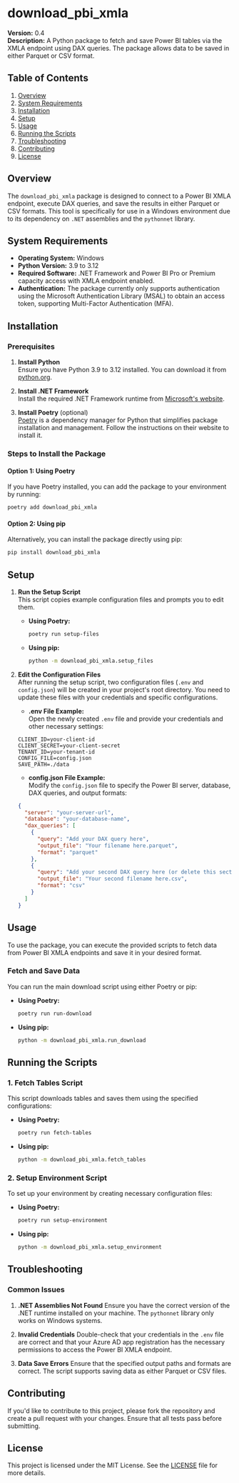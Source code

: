 # download_pbi_xmla

**Version:** 0.4  
**Description:** A Python package to fetch and save Power BI tables via the XMLA endpoint using DAX queries. The package allows data to be saved in either Parquet or CSV format.  

## Table of Contents
1. [Overview](#overview)
2. [System Requirements](#system-requirements)
3. [Installation](#installation)
4. [Setup](#setup)
5. [Usage](#usage)
6. [Running the Scripts](#running-the-scripts)
7. [Troubleshooting](#troubleshooting)
8. [Contributing](#contributing)
9. [License](#license)

## Overview
The `download_pbi_xmla` package is designed to connect to a Power BI XMLA endpoint, execute DAX queries, and save the results in either Parquet or CSV formats. This tool is specifically for use in a Windows environment due to its dependency on `.NET` assemblies and the `pythonnet` library.

## System Requirements
- **Operating System:** Windows
- **Python Version:** 3.9 to 3.12
- **Required Software:** .NET Framework and Power BI Pro or Premium capacity access with XMLA endpoint enabled.
- **Authentication:** The package currently only supports authentication using the Microsoft Authentication Library (MSAL) to obtain an access token, supporting Multi-Factor Authentication (MFA).

## Installation

### Prerequisites
1. **Install Python**  
   Ensure you have Python 3.9 to 3.12 installed. You can download it from [python.org](https://www.python.org/downloads/).

2. **Install .NET Framework**  
   Install the required .NET Framework runtime from [Microsoft's website](https://dotnet.microsoft.com/download).

3. **Install Poetry** (optional)  
   [Poetry](https://python-poetry.org/docs/#installation) is a dependency manager for Python that simplifies package installation and management. Follow the instructions on their website to install it.

### Steps to Install the Package

#### Option 1: Using Poetry

If you have Poetry installed, you can add the package to your environment by running:

```bash
poetry add download_pbi_xmla
```

#### Option 2: Using pip

Alternatively, you can install the package directly using pip:

```bash
pip install download_pbi_xmla
```

## Setup

1. **Run the Setup Script**  
   This script copies example configuration files and prompts you to edit them.

   - **Using Poetry:**
     ```bash
     poetry run setup-files
     ```

   - **Using pip:**
     ```bash
     python -m download_pbi_xmla.setup_files
     ```

2. **Edit the Configuration Files**  
   After running the setup script, two configuration files (`.env` and `config.json`) will be created in your project's root directory. You need to update these files with your credentials and specific configurations.

   - **.env File Example:**  
     Open the newly created `.env` file and provide your credentials and other necessary settings:
    ```plaintext
    CLIENT_ID=your-client-id
    CLIENT_SECRET=your-client-secret
    TENANT_ID=your-tenant-id
    CONFIG_FILE=config.json
    SAVE_PATH=./data
    ```
   - **config.json File Example:**  
     Modify the `config.json` file to specify the Power BI server, database, DAX queries, and output formats:
    ```json
    {
      "server": "your-server-url",
      "database": "your-database-name",
      "dax_queries": [
        {
          "query": "Add your DAX query here",
          "output_file": "Your filename here.parquet",
          "format": "parquet"
        },
        {
          "query": "Add your second DAX query here (or delete this section)",
          "output_file": "Your second filename here.csv",
          "format": "csv"
        }
      ]
    }
    ```

## Usage

To use the package, you can execute the provided scripts to fetch data from Power BI XMLA endpoints and save it in your desired format.

### Fetch and Save Data
You can run the main download script using either Poetry or pip:

- **Using Poetry:**
  ```bash
  poetry run run-download
  ```

- **Using pip:**
  ```bash
  python -m download_pbi_xmla.run_download
  ```

## Running the Scripts

### 1. Fetch Tables Script
This script downloads tables and saves them using the specified configurations:

- **Using Poetry:**
  ```bash
  poetry run fetch-tables
  ```

- **Using pip:**
  ```bash
  python -m download_pbi_xmla.fetch_tables
  ```

### 2. Setup Environment Script
To set up your environment by creating necessary configuration files:

- **Using Poetry:**
  ```bash
  poetry run setup-environment
  ```

- **Using pip:**
  ```bash
  python -m download_pbi_xmla.setup_environment
  ```

## Troubleshooting

### Common Issues

1. **.NET Assemblies Not Found**
   Ensure you have the correct version of the .NET runtime installed on your machine. The `pythonnet` library only works on Windows systems.

2. **Invalid Credentials**
   Double-check that your credentials in the `.env` file are correct and that your Azure AD app registration has the necessary permissions to access the Power BI XMLA endpoint.

3. **Data Save Errors**
   Ensure that the specified output paths and formats are correct. The script supports saving data as either Parquet or CSV files.

## Contributing

If you'd like to contribute to this project, please fork the repository and create a pull request with your changes. Ensure that all tests pass before submitting.

## License

This project is licensed under the MIT License. See the [LICENSE](LICENSE) file for more details.